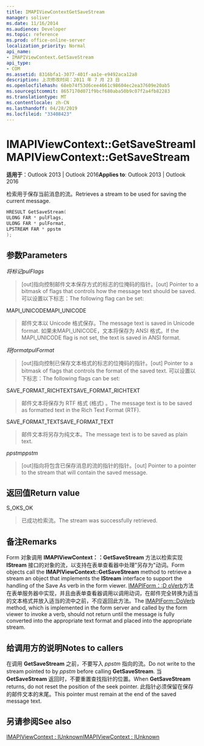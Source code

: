```yaml
---
title: IMAPIViewContextGetSaveStream
manager: soliver
ms.date: 11/16/2014
ms.audience: Developer
ms.topic: reference
ms.prod: office-online-server
localization_priority: Normal
api_name:
- IMAPIViewContext.GetSaveStream
api_type:
- COM
ms.assetid: 8316bfa1-3077-401f-aa1e-e9492aca12a8
description: 上次修改时间：2011 年 7 月 23 日
ms.openlocfilehash: 68eb74f53d6cee4661c98604ec2ea37609e20ab5
ms.sourcegitcommit: 8657170d071f9bcf680aba50b9c07f2a4fb82283
ms.translationtype: MT
ms.contentlocale: zh-CN
ms.lasthandoff: 04/28/2019
ms.locfileid: "33408423"
---
```

# <a name="imapiviewcontextgetsavestream"></a><span data-ttu-id="9cdb5-103">IMAPIViewContext::GetSaveStream</span><span class="sxs-lookup"><span data-stu-id="9cdb5-103">IMAPIViewContext::GetSaveStream</span></span>

  
  
<span data-ttu-id="9cdb5-104">**适用于**：Outlook 2013 | Outlook 2016</span><span class="sxs-lookup"><span data-stu-id="9cdb5-104">**Applies to**: Outlook 2013 | Outlook 2016</span></span> 
  
<span data-ttu-id="9cdb5-105">检索用于保存当前消息的流。</span><span class="sxs-lookup"><span data-stu-id="9cdb5-105">Retrieves a stream to be used for saving the current message.</span></span>
  
```cpp
HRESULT GetSaveStream(
ULONG FAR * pulFlags,
ULONG FAR * pulFormat,
LPSTREAM FAR * ppstm
);
```

## <a name="parameters"></a><span data-ttu-id="9cdb5-106">参数</span><span class="sxs-lookup"><span data-stu-id="9cdb5-106">Parameters</span></span>

 <span data-ttu-id="9cdb5-107">_将标记_</span><span class="sxs-lookup"><span data-stu-id="9cdb5-107">_pulFlags_</span></span>
  
> <span data-ttu-id="9cdb5-108">[out]指向控制邮件文本保存方式的标志的位掩码的指针。</span><span class="sxs-lookup"><span data-stu-id="9cdb5-108">[out] Pointer to a bitmask of flags that controls how the message text should be saved.</span></span> <span data-ttu-id="9cdb5-109">可以设置以下标志：</span><span class="sxs-lookup"><span data-stu-id="9cdb5-109">The following flag can be set:</span></span>
    
<span data-ttu-id="9cdb5-110">MAPI_UNICODE</span><span class="sxs-lookup"><span data-stu-id="9cdb5-110">MAPI_UNICODE</span></span> 
  
> <span data-ttu-id="9cdb5-111">邮件文本以 Unicode 格式保存。</span><span class="sxs-lookup"><span data-stu-id="9cdb5-111">The message text is saved in Unicode format.</span></span> <span data-ttu-id="9cdb5-112">如果未MAPI_UNICODE，文本将保存为 ANSI 格式。</span><span class="sxs-lookup"><span data-stu-id="9cdb5-112">If the MAPI_UNICODE flag is not set, the text is saved in ANSI format.</span></span>
    
 <span data-ttu-id="9cdb5-113">_将format_</span><span class="sxs-lookup"><span data-stu-id="9cdb5-113">_pulFormat_</span></span>
  
> <span data-ttu-id="9cdb5-114">[out]指向控制已保存文本格式的标志的位掩码的指针。</span><span class="sxs-lookup"><span data-stu-id="9cdb5-114">[out] Pointer to a bitmask of flags that controls the format of the saved text.</span></span> <span data-ttu-id="9cdb5-115">可以设置以下标志：</span><span class="sxs-lookup"><span data-stu-id="9cdb5-115">The following flags can be set:</span></span>
    
<span data-ttu-id="9cdb5-116">SAVE_FORMAT_RICHTEXT</span><span class="sxs-lookup"><span data-stu-id="9cdb5-116">SAVE_FORMAT_RICHTEXT</span></span> 
  
> <span data-ttu-id="9cdb5-117">邮件文本将保存为 RTF 格式 (格式) 。</span><span class="sxs-lookup"><span data-stu-id="9cdb5-117">The message text is to be saved as formatted text in the Rich Text Format (RTF).</span></span> 
    
<span data-ttu-id="9cdb5-118">SAVE_FORMAT_TEXT</span><span class="sxs-lookup"><span data-stu-id="9cdb5-118">SAVE_FORMAT_TEXT</span></span> 
  
> <span data-ttu-id="9cdb5-119">邮件文本将另存为纯文本。</span><span class="sxs-lookup"><span data-stu-id="9cdb5-119">The message text is to be saved as plain text.</span></span> 
    
 <span data-ttu-id="9cdb5-120">_ppstm_</span><span class="sxs-lookup"><span data-stu-id="9cdb5-120">_ppstm_</span></span>
  
> <span data-ttu-id="9cdb5-121">[out]指向将包含已保存消息的流的指针的指针。</span><span class="sxs-lookup"><span data-stu-id="9cdb5-121">[out] Pointer to a pointer to the stream that will contain the saved message.</span></span>
    
## <a name="return-value"></a><span data-ttu-id="9cdb5-122">返回值</span><span class="sxs-lookup"><span data-stu-id="9cdb5-122">Return value</span></span>

<span data-ttu-id="9cdb5-123">S_OK</span><span class="sxs-lookup"><span data-stu-id="9cdb5-123">S_OK</span></span> 
  
> <span data-ttu-id="9cdb5-124">已成功检索流。</span><span class="sxs-lookup"><span data-stu-id="9cdb5-124">The stream was successfully retrieved.</span></span>
    
## <a name="remarks"></a><span data-ttu-id="9cdb5-125">备注</span><span class="sxs-lookup"><span data-stu-id="9cdb5-125">Remarks</span></span>

<span data-ttu-id="9cdb5-126">Form 对象调用 **IMAPIViewContext：：GetSaveStream** 方法以检索实现 **IStream** 接口的对象的流，以支持在表单查看器中处理"另存为"动词。</span><span class="sxs-lookup"><span data-stu-id="9cdb5-126">Form objects call the **IMAPIViewContext::GetSaveStream** method to retrieve a stream an object that implements the **IStream** interface to support the handling of the Save As verb in the form viewer.</span></span> <span data-ttu-id="9cdb5-127">[IMAPIForm：:D oVerb](imapiform-doverb.md)方法在表单服务器中实现，并且由表单查看器调用以调用动词，在邮件完全转换为适当的文本格式并放入适当的流中之前，不应返回此方法。</span><span class="sxs-lookup"><span data-stu-id="9cdb5-127">The [IMAPIForm::DoVerb](imapiform-doverb.md) method, which is implemented in the form server and called by the form viewer to invoke a verb, should not return until the message is fully converted into the appropriate text format and placed into the appropriate stream.</span></span> 
  
## <a name="notes-to-callers"></a><span data-ttu-id="9cdb5-128">给调用方的说明</span><span class="sxs-lookup"><span data-stu-id="9cdb5-128">Notes to callers</span></span>

<span data-ttu-id="9cdb5-129">在调用 **GetSaveStream** 之前，不要写入 _ppstm_ 指向的流。</span><span class="sxs-lookup"><span data-stu-id="9cdb5-129">Do not write to the stream pointed to by  _ppstm_ before calling **GetSaveStream**.</span></span> <span data-ttu-id="9cdb5-130">当 **GetSaveStream** 返回时，不要重置查找指针的位置。</span><span class="sxs-lookup"><span data-stu-id="9cdb5-130">When **GetSaveStream** returns, do not reset the position of the seek pointer.</span></span> <span data-ttu-id="9cdb5-131">此指针必须保留在保存的邮件文本的末尾。</span><span class="sxs-lookup"><span data-stu-id="9cdb5-131">This pointer must remain at the end of the saved message text.</span></span> 
  
## <a name="see-also"></a><span data-ttu-id="9cdb5-132">另请参阅</span><span class="sxs-lookup"><span data-stu-id="9cdb5-132">See also</span></span>



[<span data-ttu-id="9cdb5-133">IMAPIViewContext : IUnknown</span><span class="sxs-lookup"><span data-stu-id="9cdb5-133">IMAPIViewContext : IUnknown</span></span>](imapiviewcontextiunknown.md)

